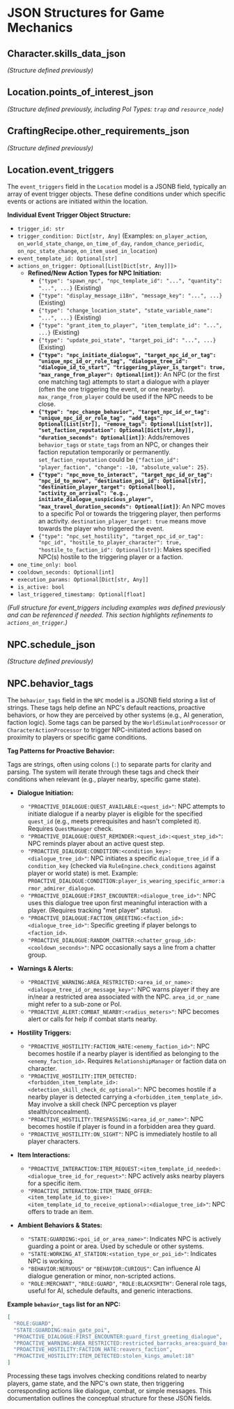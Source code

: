 # JSON Structures for Game Mechanics

## Character.skills_data_json
*(Structure defined previously)*

## Location.points_of_interest_json
*(Structure defined previously, including PoI Types: `trap` and `resource_node`)*

## CraftingRecipe.other_requirements_json
*(Structure defined previously)*

## Location.event_triggers

The `event_triggers` field in the `Location` model is a JSONB field, typically an array of event trigger objects. These define conditions under which specific events or actions are initiated within the location.

**Individual Event Trigger Object Structure:**
*   `trigger_id: str`
*   `trigger_condition: Dict[str, Any]` (Examples: `on_player_action`, `on_world_state_change`, `on_time_of_day`, `random_chance_periodic`, `on_npc_state_change`, `on_item_used_in_location`)
*   `event_template_id: Optional[str]`
*   `actions_on_trigger: Optional[List[Dict[str, Any]]]>`
    *   **Refined/New Action Types for NPC Initiation:**
        *   `{"type": "spawn_npc", "npc_template_id": "...", "quantity": "...", ...}` (Existing)
        *   `{"type": "display_message_i18n", "message_key": "...", ...}` (Existing)
        *   `{"type": "change_location_state", "state_variable_name": "...", ...}` (Existing)
        *   `{"type": "grant_item_to_player", "item_template_id": "...", ...}` (Existing)
        *   `{"type": "update_poi_state", "target_poi_id": "...", ...}` (Existing)
        *   **`{"type": "npc_initiate_dialogue", "target_npc_id_or_tag": "unique_npc_id_or_role_tag", "dialogue_tree_id": "dialogue_id_to_start", "triggering_player_is_target": true, "max_range_from_player": Optional[int]}`**: An NPC (or the first one matching tag) attempts to start a dialogue with a player (often the one triggering the event, or one nearby). `max_range_from_player` could be used if the NPC needs to be close.
        *   **`{"type": "npc_change_behavior", "target_npc_id_or_tag": "unique_npc_id_or_role_tag", "add_tags": Optional[List[str]], "remove_tags": Optional[List[str]], "set_faction_reputation": Optional[Dict[str,Any]], "duration_seconds": Optional[int]}`**: Adds/removes `behavior_tags` or `state_tags` from an NPC, or changes their faction reputation temporarily or permanently. `set_faction_reputation` could be `{"faction_id": "player_faction", "change": -10, "absolute_value": 25}`.
        *   **`{"type": "npc_move_to_interact", "target_npc_id_or_tag": "npc_id_to_move", "destination_poi_id": Optional[str], "destination_player_target": Optional[bool], "activity_on_arrival": "e.g., initiate_dialogue_suspicious_player", "max_travel_duration_seconds": Optional[int]}`**: An NPC moves to a specific PoI or towards the triggering player, then performs an activity. `destination_player_target: true` means move towards the player who triggered the event.
        *   `{"type": "npc_set_hostility", "target_npc_id_or_tag": "npc_id", "hostile_to_player_character": true, "hostile_to_faction_id": Optional[str]}`: Makes specified NPC(s) hostile to the triggering player or a faction.
*   `one_time_only: bool`
*   `cooldown_seconds: Optional[int]`
*   `execution_params: Optional[Dict[str, Any]]`
*   `is_active: bool`
*   `last_triggered_timestamp: Optional[float]`

*(Full structure for event_triggers including examples was defined previously and can be referenced if needed. This section highlights refinements to `actions_on_trigger`.)*


## NPC.schedule_json
*(Structure defined previously)*


## NPC.behavior_tags

The `behavior_tags` field in the `NPC` model is a JSONB field storing a list of strings. These tags help define an NPC's default reactions, proactive behaviors, or how they are perceived by other systems (e.g., AI generation, faction logic). Some tags can be parsed by the `WorldSimulationProcessor` or `CharacterActionProcessor` to trigger NPC-initiated actions based on proximity to players or specific game conditions.

**Tag Patterns for Proactive Behavior:**

Tags are strings, often using colons (`:`) to separate parts for clarity and parsing. The system will iterate through these tags and check their conditions when relevant (e.g., player nearby, specific game state).

*   **Dialogue Initiation:**
    *   `"PROACTIVE_DIALOGUE:QUEST_AVAILABLE:<quest_id>"`: NPC attempts to initiate dialogue if a nearby player is eligible for the specified `quest_id` (e.g., meets prerequisites and hasn't completed it). Requires `QuestManager` check.
    *   `"PROACTIVE_DIALOGUE:QUEST_REMINDER:<quest_id>:<quest_step_id>"`: NPC reminds player about an active quest step.
    *   `"PROACTIVE_DIALOGUE:CONDITION:<condition_key>:<dialogue_tree_id>"`: NPC initiates a specific `dialogue_tree_id` if a `condition_key` (checked via `RuleEngine.check_conditions` against player or world state) is met. Example: `PROACTIVE_DIALOGUE:CONDITION:player_is_wearing_specific_armor:armor_admirer_dialogue`.
    *   `"PROACTIVE_DIALOGUE:FIRST_ENCOUNTER:<dialogue_tree_id>"`: NPC uses this dialogue tree upon first meaningful interaction with a player. (Requires tracking "met player" status).
    *   `"PROACTIVE_DIALOGUE:FACTION_GREETING:<faction_id>:<dialogue_tree_id>"`: Specific greeting if player belongs to `<faction_id>`.
    *   `"PROACTIVE_DIALOGUE:RANDOM_CHATTER:<chatter_group_id>:<cooldown_seconds>"`: NPC occasionally says a line from a chatter group.

*   **Warnings & Alerts:**
    *   `"PROACTIVE_WARNING:AREA_RESTRICTED:<area_id_or_name>:<dialogue_tree_id_or_message_key>"`: NPC warns player if they are in/near a restricted area associated with the NPC. `area_id_or_name` might refer to a sub-zone or PoI.
    *   `"PROACTIVE_ALERT:COMBAT_NEARBY:<radius_meters>"`: NPC becomes alert or calls for help if combat starts nearby.

*   **Hostility Triggers:**
    *   `"PROACTIVE_HOSTILITY:FACTION_HATE:<enemy_faction_id>"`: NPC becomes hostile if a nearby player is identified as belonging to the `<enemy_faction_id>`. Requires `RelationshipManager` or faction data on character.
    *   `"PROACTIVE_HOSTILITY:ITEM_DETECTED:<forbidden_item_template_id>:<detection_skill_check_dc_optional>"`: NPC becomes hostile if a nearby player is detected carrying a `<forbidden_item_template_id>`. May involve a skill check (NPC perception vs player stealth/concealment).
    *   `"PROACTIVE_HOSTILITY:TRESPASSING:<area_id_or_name>"`: NPC becomes hostile if player is found in a forbidden area they guard.
    *   `"PROACTIVE_HOSTILITY:ON_SIGHT"`: NPC is immediately hostile to all player characters.

*   **Item Interactions:**
    *   `"PROACTIVE_INTERACTION:ITEM_REQUEST:<item_template_id_needed>:<dialogue_tree_id_for_request>"`: NPC actively asks nearby players for a specific item.
    *   `"PROACTIVE_INTERACTION:ITEM_TRADE_OFFER:<item_template_id_to_give>:<item_template_id_to_receive_optional>:<dialogue_tree_id>"`: NPC offers to trade an item.

*   **Ambient Behaviors & States:**
    *   `"STATE:GUARDING:<poi_id_or_area_name>"`: Indicates NPC is actively guarding a point or area. Used by schedule or other systems.
    *   `"STATE:WORKING_AT_STATION:<station_type_or_poi_id>"`: Indicates NPC is working.
    *   `"BEHAVIOR:NERVOUS"` or `"BEHAVIOR:CURIOUS"`: Can influence AI dialogue generation or minor, non-scripted actions.
    *   `"ROLE:MERCHANT"`, `"ROLE:GUARD"`, `"ROLE:BLACKSMITH"`: General role tags, useful for AI, schedule defaults, and generic interactions.

**Example `behavior_tags` list for an NPC:**
```json
[
  "ROLE:GUARD",
  "STATE:GUARDING:main_gate_poi",
  "PROACTIVE_DIALOGUE:FIRST_ENCOUNTER:guard_first_greeting_dialogue",
  "PROACTIVE_WARNING:AREA_RESTRICTED:restricted_barracks_area:guard_barracks_warning_dialogue",
  "PROACTIVE_HOSTILITY:FACTION_HATE:reavers_faction",
  "PROACTIVE_HOSTILITY:ITEM_DETECTED:stolen_kings_amulet:18"
]
```

Processing these tags involves checking conditions related to nearby players, game state, and the NPC's own state, then triggering corresponding actions like dialogue, combat, or simple messages.
This documentation outlines the conceptual structure for these JSON fields.
```
